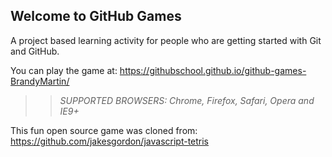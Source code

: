 ## Welcome to GitHub Games

A project based learning activity for people who are getting started with Git and GitHub.

You can play the game at: https://githubschool.github.io/github-games-BrandyMartin/

>> _*SUPPORTED BROWSERS*: Chrome, Firefox, Safari, Opera and IE9+_

This fun open source game was cloned from: https://github.com/jakesgordon/javascript-tetris
